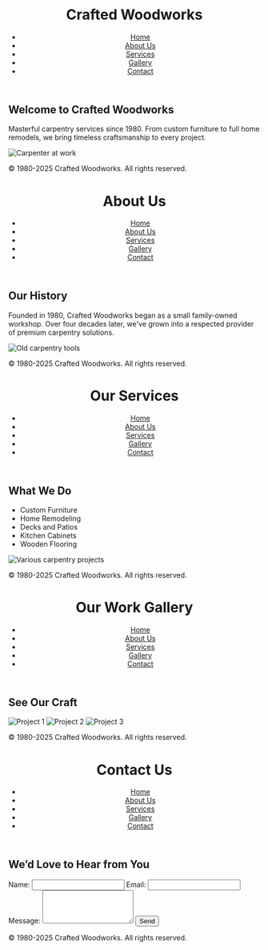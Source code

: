 <!DOCTYPE html>
<html lang="en">
<head>
  <meta charset="UTF-8">
  <meta name="viewport" content="width=device-width, initial-scale=1.0">
  <title>Crafted Woodworks | Carpentry Since 1980</title>
  <link rel="stylesheet" href="styles.css">
</head>
<body>
  <header>
    <h1>Crafted Woodworks</h1>
    <nav>
      <ul>
        <li><a href="index.html">Home</a></li>
        <li><a href="about.html">About Us</a></li>
        <li><a href="services.html">Services</a></li>
        <li><a href="gallery.html">Gallery</a></li>
        <li><a href="contact.html">Contact</a></li>
      </ul>
    </nav>
  </header>
  <main>
    <section>
      <h2>Welcome to Crafted Woodworks</h2>
      <p>Masterful carpentry services since 1980. From custom furniture to full home remodels, we bring timeless craftsmanship to every project.</p>
      <img src="images/hero.jpg" alt="Carpenter at work">
    </section>
  </main>
  <footer>
    <p>&copy; 1980-2025 Crafted Woodworks. All rights reserved.</p>
  </footer>
</body>
</html>

<!-- about.html -->
<!DOCTYPE html>
<html lang="en">
<head>
  <meta charset="UTF-8">
  <meta name="viewport" content="width=device-width, initial-scale=1.0">
  <title>About Us | Crafted Woodworks</title>
  <link rel="stylesheet" href="styles.css">
</head>
<body>
  <header>
    <h1>About Us</h1>
    <nav>
      <ul>
        <li><a href="index.html">Home</a></li>
        <li><a href="about.html">About Us</a></li>
        <li><a href="services.html">Services</a></li>
        <li><a href="gallery.html">Gallery</a></li>
        <li><a href="contact.html">Contact</a></li>
      </ul>
    </nav>
  </header>
  <main>
    <h2>Our History</h2>
    <p>Founded in 1980, Crafted Woodworks began as a small family-owned workshop. Over four decades later, we've grown into a respected provider of premium carpentry solutions.</p>
    <img src="images/history.jpg" alt="Old carpentry tools">
  </main>
  <footer>
    <p>&copy; 1980-2025 Crafted Woodworks. All rights reserved.</p>
  </footer>
</body>
</html>

<!-- services.html -->
<!DOCTYPE html>
<html lang="en">
<head>
  <meta charset="UTF-8">
  <meta name="viewport" content="width=device-width, initial-scale=1.0">
  <title>Our Services | Crafted Woodworks</title>
  <link rel="stylesheet" href="styles.css">
</head>
<body>
  <header>
    <h1>Our Services</h1>
    <nav>
      <ul>
        <li><a href="index.html">Home</a></li>
        <li><a href="about.html">About Us</a></li>
        <li><a href="services.html">Services</a></li>
        <li><a href="gallery.html">Gallery</a></li>
        <li><a href="contact.html">Contact</a></li>
      </ul>
    </nav>
  </header>
  <main>
    <h2>What We Do</h2>
    <ul>
      <li>Custom Furniture</li>
      <li>Home Remodeling</li>
      <li>Decks and Patios</li>
      <li>Kitchen Cabinets</li>
      <li>Wooden Flooring</li>
    </ul>
    <img src="images/services.jpg" alt="Various carpentry projects">
  </main>
  <footer>
    <p>&copy; 1980-2025 Crafted Woodworks. All rights reserved.</p>
  </footer>
</body>
</html>

<!-- gallery.html -->
<!DOCTYPE html>
<html lang="en">
<head>
  <meta charset="UTF-8">
  <meta name="viewport" content="width=device-width, initial-scale=1.0">
  <title>Gallery | Crafted Woodworks</title>
  <link rel="stylesheet" href="styles.css">
</head>
<body>
  <header>
    <h1>Our Work Gallery</h1>
    <nav>
      <ul>
        <li><a href="index.html">Home</a></li>
        <li><a href="about.html">About Us</a></li>
        <li><a href="services.html">Services</a></li>
        <li><a href="gallery.html">Gallery</a></li>
        <li><a href="contact.html">Contact</a></li>
      </ul>
    </nav>
  </header>
  <main>
    <h2>See Our Craft</h2>
    <div class="gallery">
      <img src="images/project1.jpg" alt="Project 1">
      <img src="images/project2.jpg" alt="Project 2">
      <img src="images/project3.jpg" alt="Project 3">
    </div>
  </main>
  <footer>
    <p>&copy; 1980-2025 Crafted Woodworks. All rights reserved.</p>
  </footer>
</body>
</html>

<!-- contact.html -->
<!DOCTYPE html>
<html lang="en">
<head>
  <meta charset="UTF-8">
  <meta name="viewport" content="width=device-width, initial-scale=1.0">
  <title>Contact Us | Crafted Woodworks</title>
  <link rel="stylesheet" href="styles.css">
</head>
<body>
  <header>
    <h1>Contact Us</h1>
    <nav>
      <ul>
        <li><a href="index.html">Home</a></li>
        <li><a href="about.html">About Us</a></li>
        <li><a href="services.html">Services</a></li>
        <li><a href="gallery.html">Gallery</a></li>
        <li><a href="contact.html">Contact</a></li>
      </ul>
    </nav>
  </header>
  <main>
    <h2>We’d Love to Hear from You</h2>
    <form action="#" method="post">
      <label for="name">Name:</label>
      <input type="text" id="name" name="name" required>
      <label for="email">Email:</label>
      <input type="email" id="email" name="email" required>
      <label for="message">Message:</label>
      <textarea id="message" name="message" rows="4" required></textarea>
      <button type="submit">Send</button>
    </form>
  </main>
  <footer>
    <p>&copy; 1980-2025 Crafted Woodworks. All rights reserved.</p>
  </footer>
</body>
</html>
